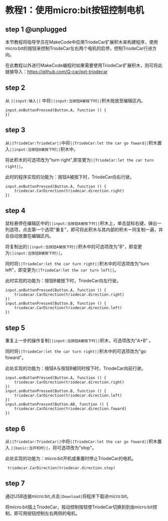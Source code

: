 # 教程1：使用micro:bit按钮控制电机

## step 1 @unplugged

本节教程将指导学员在MakeCode中应用TriodeCar扩展积木来构建程序，使用micro:bit的按钮来控制TriodeCar左右两个电机的启停，控制TriodeCar行进方向。

在此教程以外进行MakeCode编程时如果需要使用TriodeCar扩展积木，则可将此链接导入：https://github.com/Q-car/pxt-triodecar

## step 2 

从 ``||input:输入||`` 中将``||input:当按钮A被按下时||``积木拖放至编辑区内。

```blocks
input.onButtonPressed(Button.A, function () {
})
```

## step 3

从``||TriodeCar:TriodeCar||``中将``||TriodeCar:let the car go foward||``积木置入``||input:当按钮A被按下时||``积木中。

将此积木的可选项改为"turn right",即变更为``||TriodeCar:let the car turn right||``。

此时的程序实现的功能为：按钮A被按下时，TriodeCar向右行驶。

```blocks
input.onButtonPressed(Button.A, function () {
    triodecar.CarDirection(triodecar.direction.right)
})
```

## step 4

鼠标悬停在编辑区中的``||input:当按钮A被按下时||``积木上，单击鼠标右键，弹出一列选项，点击第一个选项"重复"，即可将此积木与其内部的积木一同复制一遍，并会自动放置在编辑区内。

将复制出的``||input:当按钮A被按下时||``积木中的可选项改为"B"，即变更为``||input:当按钮B被按下时||``。

同时将``||TriodeCar:let the car turn right||``积木中的可选项改为"turn left"，即变更为``||TriodeCar:let the car turn left||``。

此时实现的功能为：按钮B被按下时，TriodeCar向左行驶。

```blocks
input.onButtonPressed(Button.A, function () {
    triodecar.CarDirection(triodecar.direction.right)
})
input.onButtonPressed(Button.B, function () {
    triodecar.CarDirection(triodecar.direction.left)
})
```

## step 5

重复上一步的操作复制``||input:当按钮A被按下时||``积木，可选项改为"A+B" 。

同时将``||TriodeCar:let the car turn right||``积木中的可选项改为"go foward"。

此处实现的功能为：按钮A与按钮B被同时按下时，TriodeCar向前行驶。

```blocks
input.onButtonPressed(Button.A, function () {
    triodecar.CarDirection(triodecar.direction.right)
})
input.onButtonPressed(Button.B, function () {
    triodecar.CarDirection(triodecar.direction.left)
})
input.onButtonPressed(Button.AB, function () {
    triodecar.CarDirection(triodecar.direction.foward)
})
```

## step 6

从``||TriodeCar:TriodeCar||``中将``||TriodeCar:let the car go foward||``积木置入 ``||basic:当开机时||``，将可选项改为"stop"。

此处实现的功能为：micro:bit开机或重置时停止TriodeCar的电机。

```blocks
 triodecar.CarDirection(triodecar.direction.stop)
```

## step 7

通过USB连接micro:bit,点击``|Download|``将程序下载进micro:bit。

将micro:bit插上TriodeCar，按动控制按钮使TriodeCar切换到到由micro:bit控制，即可用按钮控制左右两侧的电机。

<script src="https://makecode.com/gh-pages-embed.js"></script><script>makeCodeRender("{{ site.makecode.home_url }}", "{{ site.github.owner_name }}/{{ site.github.repository_name }}");</script>
